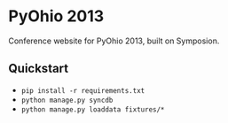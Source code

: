 # PyOhio 2013

Conference website for PyOhio 2013, built on Symposion.

## Quickstart

- `pip install -r requirements.txt`
- `python manage.py syncdb`
- `python manage.py loaddata fixtures/*`

